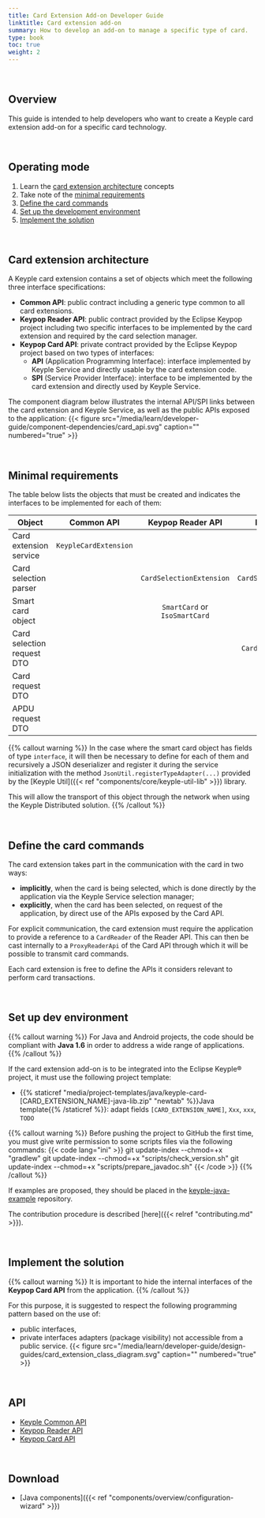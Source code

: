 ```yaml
---
title: Card Extension Add-on Developer Guide
linktitle: Card extension add-on
summary: How to develop an add-on to manage a specific type of card.
type: book
toc: true
weight: 2
---
```


<br>


## Overview

This guide is intended to help developers who want to create a Keyple card extension add-on for a specific card
technology.

<br>


## Operating mode

1. Learn the [card extension architecture](#card-extension-architecture) concepts
2. Take note of the [minimal requirements](#minimal-requirements)
3. [Define the card commands](#define-the-card-commands)
4. [Set up the development environment](#set-up-dev-environment)
5. [Implement the solution](#implement-the-solution)

<br>


## Card extension architecture

A Keyple card extension contains a set of objects which meet the following three interface specifications:

* **Common API**: public contract including a generic type common to all card extensions.
* **Keypop Reader API**: public contract provided by the Eclipse Keypop project including two specific
  interfaces to be implemented by the card extension and required by the card selection manager.
* **Keypop Card API**: private contract provided by the Eclipse Keypop project based on two types of
  interfaces:
    * **API** (Application Programming Interface): interface implemented by Keyple Service and directly usable by the
      card extension code.
    * **SPI** (Service Provider Interface): interface to be implemented by the card extension and directly used by
      Keyple Service.

The component diagram below illustrates the internal API/SPI links between the card extension and Keyple Service, as
well as the public APIs exposed to the application:
{{< figure src="/media/learn/developer-guide/component-dependencies/card_api.svg" caption="" numbered="true" >}}

<br>


## Minimal requirements

The table below lists the objects that must be created and indicates the interfaces to be implemented for each of them:

| Object                     |      Common API       |       Keypop Reader API       |       Keypop Card API       |
|----------------------------|:---------------------:|:-----------------------------:|:---------------------------:|
| Card extension service     | `KeypleCardExtension` |                               |                             |
| Card selection parser      |                       |   `CardSelectionExtension`    | `CardSelectionExtensionSpi` |
| Smart card object          |                       | `SmartCard` or `IsoSmartCard` |       `SmartCardSpi`        |
| Card selection request DTO |                       |                               |  `CardSelectionRequestSpi`  |
| Card request DTO           |                       |                               |      `CardRequestSpi`       |
| APDU request DTO           |                       |                               |      `ApduRequestSpi`       |

{{% callout warning %}}
In the case where the smart card object has fields of type `interface`,
it will then be necessary to define for each of them and recursively a JSON deserializer and register it during the
service initialization with the method `JsonUtil.registerTypeAdapter(...)` provided by the
[Keyple Util]({{< ref "components/core/keyple-util-lib" >}}) library.

This will allow the transport of this object through the network when using the Keyple Distributed solution.
{{% /callout %}}

<br>


## Define the card commands

The card extension takes part in the communication with the card in two ways:

* **implicitly**, when the card is being selected, which is done directly by the application via the Keyple Service
  selection manager;
* **explicitly**, when the card has been selected, on request of the application, by direct use of the APIs exposed by
  the Card API.

For explicit communication, the card extension must require the application to provide a reference to a `CardReader` of
the Reader API.
This can then be cast internally to a `ProxyReaderApi` of the Card API through which it will be possible to transmit
card commands.

Each card extension is free to define the APIs it considers relevant to perform card transactions.

<br>


## Set up dev environment

{{% callout warning %}}
For Java and Android projects, the code should be compliant with **Java 1.6** in order to address a wide range of
applications.
{{% /callout %}}

If the card extension add-on is to be integrated into the Eclipse Keyple® project, it must use the following project
template:

* {{% staticref "media/project-templates/java/keyple-card-[CARD_EXTENSION_NAME]-java-lib.zip" "newtab" %}}Java
  template{{% /staticref %}}: adapt fields `[CARD_EXTENSION_NAME]`, `Xxx`, `xxx`, `TODO`

{{% callout warning %}}
Before pushing the project to GitHub the first time, you must give write permission to some scripts files via the
following commands:
{{< code lang="ini" >}}
git update-index --chmod=+x "gradlew"
git update-index --chmod=+x "scripts/check_version.sh"
git update-index --chmod=+x "scripts/prepare_javadoc.sh"
{{< /code >}}
{{% /callout %}}

If examples are proposed, they should be placed in
the [keyple-java-example](https://github.com/eclipse/keyple-java-example) repository.

The contribution procedure is described [here]({{< relref "contributing.md" >}}).

<br>


## Implement the solution

{{% callout warning %}}
It is important to hide the internal interfaces of the **Keypop Card API** from the application.
{{% /callout %}}

For this purpose, it is suggested to respect the following programming pattern based on the use of:

* public interfaces,
* private interfaces adapters (package visibility) not accessible from a public service.
  {{< figure src="/media/learn/developer-guide/design-guides/card_extension_class_diagram.svg" caption="" numbered="true" >}}

<br>


## API

* [Keyple Common API](https://eclipse.github.io/keyple-common-java-api)
* [Keypop Reader API](https://eclipse-keypop.github.io/keypop-website/apis/keypop-reader-api/)
* [Keypop Card API](https://eclipse-keypop.github.io/keypop-website/apis/keypop-card-api/)

<br>


## Download

* [Java components]({{< ref "components/overview/configuration-wizard" >}})
